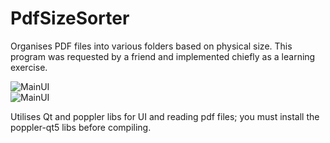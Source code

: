 # PdfSizeSorter
Organises PDF files into various folders based on physical size.
This program was requested by a friend and implemented chiefly as a learning exercise.

![MainUI](https://ma.sochi.st/i/github/PdfSizeSorter_win.png)
<br>
![MainUI](https://ma.sochi.st/i/github/PdfSizeSorter.png)

Utilises Qt and poppler libs for UI and reading pdf files; you must install the poppler-qt5 libs before compiling.


